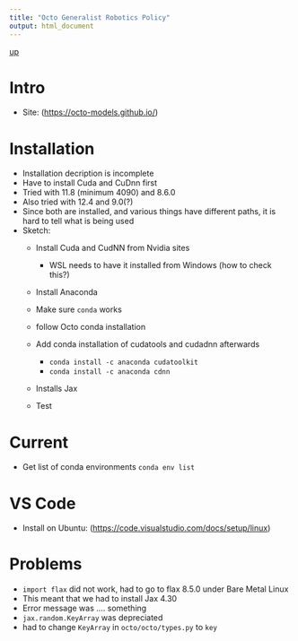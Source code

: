 ```yaml
---
title: "Octo Generalist Robotics Policy"
output: html_document
---
```

[up](https://mikewise2718.github.io/markdowndocs/)

# Intro
- Site: (https://octo-models.github.io/)

# Installation
- Installation decription is incomplete
- Have to install Cuda and CuDnn first
- Tried with 11.8 (minimum 4090) and 8.6.0
- Also tried with 12.4 and 9.0(?)
- Since both are installed, and various things have different paths, it is hard to tell what is being used
- Sketch:
    - Install Cuda and CudNN from Nvidia sites
        - WSL needs to have it installed from Windows (how to check this?)
    - Install Anaconda
    - Make sure `conda` works
    - follow Octo conda installation

    - Add conda installation of cudatools and cudadnn afterwards
      - `conda install -c anaconda cudatoolkit`
      - `conda install -c anaconda cdnn`
    - Installs Jax
    - Test

# Current
- Get list of conda environments `conda env list`


# VS Code
- Install on Ubuntu: (https://code.visualstudio.com/docs/setup/linux)

# Problems
   - `import flax` did not work, had to go to flax 8.5.0 under Bare Metal Linux
   - This meant that we had to install Jax 4.30
   - Error message was .... something
   - `jax.random.KeyArray` was depreciated
   - had to change `KeyArray` in `octo/octo/types.py` to `key`
